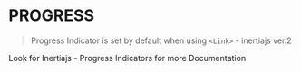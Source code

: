 # PROGRESS
> Progress Indicator is set by default when using `<Link>` - inertiajs ver.2

Look for Inertiajs - Progress Indicators for more Documentation